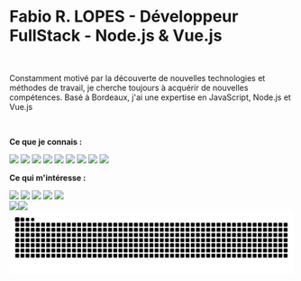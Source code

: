 # Fabio R. LOPES - Développeur FullStack - Node.js & Vue.js

<br>

Constamment motivé par la découverte de nouvelles technologies et méthodes de travail, je cherche toujours à acquérir de nouvelles compétences. Basé à Bordeaux, j'ai une expertise en JavaScript, Node.js et Vue.js

<br>

**Ce que je connais :**
<div style="display: inline-block">
      <img src="https://img.shields.io/badge/JavaScript-F7DF1E?style=for-the-badge&logo=javascript&logoColor=black"/>
      <img src="https://img.shields.io/badge/Node.JS-43853D?style=for-the-badge&logo=node.js&logoColor=white"/>
      <img src="https://img.shields.io/badge/express.js-%23404d59.svg?style=for-the-badge&logo=express&logoColor=%2361DAFB"/>
      <img src="https://img.shields.io/badge/Vue.js-%2335495e.svg?style=for-the-badge&logo=vuedotjs&logoColor=%234FC08D"/>
      <img src="https://img.shields.io/badge/handlebars-F0772B?style=for-the-badge&logo=handlebarsdotjs&logoColor=483a2d"/>
      <img src="https://img.shields.io/badge/Sequelize-52B0E7?style=for-the-badge&logo=Sequelize&logoColor=white"/>
      <img src="https://img.shields.io/badge/MariaDB-003545?style=for-the-badge&logo=mariadb&logoColor=white"/>
      <img src="https://img.shields.io/badge/mysql-4479A1.svg?style=for-the-badge&logo=mysql&logoColor=white"/>
      <img src="https://img.shields.io/badge/postgres-%23316192.svg?style=for-the-badge&logo=postgresql&logoColor=white"/>
</div>

<br>

**Ce qui m'intéresse :** 
<div style="display: inline-block">
      <img src="https://img.shields.io/badge/docker-1D63ED?style=for-the-badge&logo=docker&logoColor=white" />
      <img src="https://img.shields.io/badge/typescript-%23007ACC.svg?style=for-the-badge&logo=typescript&logoColor=white" />
      <img src="https://img.shields.io/badge/Nuxt.js-10172A?style=for-the-badge&logo=nuxt&logoColor=#00DC82" />
      <img src="https://img.shields.io/badge/python-3670A0?style=for-the-badge&logo=python&logoColor=ffdd54" />  
      <img src="https://img.shields.io/badge/Flutter-055CA1.svg?style=for-the-badge&logo=Flutter&logoColor=white" />
</div>

<!--
<img src="https://img.shields.io/badge/fastify-%23000000.svg?style=for-the-badge&logo=fastify&logoColor=white" />
<img src="https://img.shields.io/badge/Prisma-16A394?style=for-the-badge&logo=Prisma&logoColor=white" />
<img src="https://img.shields.io/badge/tailwindcss-030712?style=for-the-badge&logo=tailwind-css&logoColor=#00BCFF" />
-->

<br>

<div style="display: inline-block" align="center">
      <img height="160px" src="https://github-readme-stats.vercel.app/api/top-langs/?username=FabioDevCode&layout=compact&langs_count=8&theme=vue-dark&border_radius=8px&hide_border=true&hide_title=true&bg_color=FFFFFF00"/><img height="160px" src="https://github-readme-stats.vercel.app/api?username=FabioDevCode&theme=vue-dark&border_radius=8px&rank_icon=github&hide_border=true&hide_title=true&bg_color=FFFFFF00&show_icons=true&include_all_commits=true"/>
</div>


<div display="inline-block" align="center">
  <picture>
    <source media="(prefers-color-scheme: dark)" srcset="https://raw.githubusercontent.com/FabioDevCode/FabioDevCode/output/github-contribution-grid-snake-dark.svg">
    <source media="(prefers-color-scheme: light)" srcset="https://raw.githubusercontent.com/FabioDevCode/FabioDevCode/output/github-contribution-grid-snake-dark.svg">
    <img alt="github contribution grid snake animation" src="https://raw.githubusercontent.com/FabioDevCode/FabioDevCode/output/github-contribution-grid-snake.svg">
  </picture>
</div>


<!--

<div style="display: inline-block">
      <img height="160rem" src="https://github-readme-stats.vercel.app/api/top-langs/?username=FabioDevCode&layout=compact&langs_count=6&theme=vue-dark&border_radius=8px"/>
      <img height="160rem" src="https://github-readme-stats.vercel.app/api?username=FabioDevCode&theme=vue-dark&border_radius=8px&rank_icon=github"/>
</div>

<img src="https://github-readme-activity-graph.vercel.app/graph?username=FabioDevCode&custom_title=Commit%20/%20Jour&theme=vue&bg_color=22272E&hide_title=true&color=ADBAC7&hide_border=true" alt="FabioDevCode Commits Stats" />
-->
